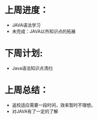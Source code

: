 # 上周进度：

- JAVA语法学习
- 未完成：JAVA以外知识点的拓展

# 下周计划:

- Java语法知识点清扫



# 上周总结：

- 返校适应需要一段时间，效率暂时不理想。
- 对JAVA有了一定的了解